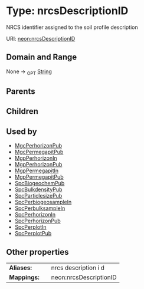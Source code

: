 
# Type: nrcsDescriptionID


NRCS identifier assigned to the soil profile description

URI: [neon:nrcsDescriptionID](https://data.neonscience.org/nrcsDescriptionID)


## Domain and Range

None ->  <sub>OPT</sub> [String](types/String.md)

## Parents


## Children


## Used by

 * [MgcPerhorizonPub](MgcPerhorizonPub.md)
 * [MgcPermegapitPub](MgcPermegapitPub.md)
 * [MgpPerhorizonIn](MgpPerhorizonIn.md)
 * [MgpPerhorizonPub](MgpPerhorizonPub.md)
 * [MgpPermegapitIn](MgpPermegapitIn.md)
 * [MgpPermegapitPub](MgpPermegapitPub.md)
 * [SpcBiogeochemPub](SpcBiogeochemPub.md)
 * [SpcBulkdensityPub](SpcBulkdensityPub.md)
 * [SpcParticlesizePub](SpcParticlesizePub.md)
 * [SpcPerbiogeosampleIn](SpcPerbiogeosampleIn.md)
 * [SpcPerbulksampleIn](SpcPerbulksampleIn.md)
 * [SpcPerhorizonIn](SpcPerhorizonIn.md)
 * [SpcPerhorizonPub](SpcPerhorizonPub.md)
 * [SpcPerplotIn](SpcPerplotIn.md)
 * [SpcPerplotPub](SpcPerplotPub.md)

## Other properties

|  |  |  |
| --- | --- | --- |
| **Aliases:** | | nrcs description i d |
| **Mappings:** | | neon:nrcsDescriptionID |

